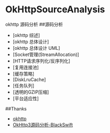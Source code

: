 # OkHttpSourceAnalysis
okhttp 源码分析
##源码分析
* [okhttp 综述]
* [okhttp 总体设计]
* [okhttp 总体设计 UML]
* [Socket管理(StreamAllocation)]
* [HTTP请求序列化/反序列化]
* [复用连接池]
* [缓存策略]
* [DiskLruCache]
* [任务队列]
* [透明的GZIP压缩]
* [平台适应性]

##Thanks
*   [okhttp](https://github.com/square/okhttp)
*   [OkHttp3源码分析-BlackSwift](http://www.jianshu.com/p/aad5aacd79bf)